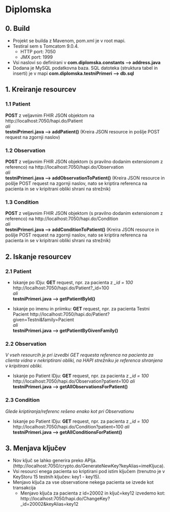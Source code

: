 # Diplomska
## 0. Build
- Projekt se builda z Mavenom, pom.xml je v root mapi.
- Testiral sem s Tomcatom 9.0.4. 
    - HTTP port: 7050
    - JMX port: 1999
- Vsi naslovi so definirani v **com.diplomska.constants --> address.java**
- Dodana je MySQL podatkovna baza. SQL datoteka (struktura tabel in inserti) je v mapi **com.diplomska.testniPrimeri --> db.sql**

## 1. Kreiranje resourcev
### 1.1 Patient
**POST** z veljavnim FHIR JSON objektom na http://localhost:7050/hapi.do/Patient \
*ali*\
**testniPrimeri.java --> addPatient()** (Kreira JSON resource in pošlje POST request na zgornji naslov)

### 1.2 Observation
**POST** z veljavnim FHIR JSON objektom (s pravilno dodanim extensionom z referenco) na http://localhost:7050/hapi.do/Observation \
*ali*\
**testniPrimeri.java --> addObservationToPatient()** (Kreira JSON resource in pošlje POST request na zgornji naslov, 
nato se kriptira referenca na pacienta in se v kripitrani obliki shrani na strežnik)

### 1.3 Condition
**POST** z veljavnim FHIR JSON objektom (s pravilno dodanim extensionom z referenco) na http://localhost:7050/hapi.do/Condition \
*ali*\
**testniPrimeri.java --> addConditionToPatient()** (Kreira JSON resource in pošlje POST request na zgornji naslov, 
nato se kriptira referenca na pacienta in se v kripitrani obliki shrani na strežnik)

## 2. Iskanje resourcev
### 2.1 Patient
- Iskanje po IDju: **GET** request, npr. za pacienta z *_id = 100* http://localhost:7050/hapi.do/Patient?_id=100 \
*ali*\
**testniPrimeri.java --> getPatientById()**

- Iskanje po imenu in priimku: **GET** request, npr. za pacienta Testni Pacient http://localhost:7050/hapi.do/Patient?given=Testni&family=Pacient \
*ali*\
**testniPrimeri.java --> getPatientByGivenFamily()**

### 2.2 Observation
*V vseh resourcih je pri izvedbi GET requesta referenca na pacienta za clienta vidna v nekriptirani obliki, na HAPI strežniku je referenca shranjena v kripitirani obliki.*
- Iskanje po Patient IDju: **GET** request, npr. za pacienta z *_id = 100* http://localhost:7050/hapi.do/Observation?patient=100
*ali*\
**testniPrimeri.java --> getAllObservationsForPatient()**

### 2.3 Condition
*Glede kriptiranja/referenc rešeno enako kot pri Observationu*
- Iskanje po Patient IDju: **GET** request, npr. za pacienta z *_id = 100* http://localhost:7050/hapi.do/Condition?patient=100
*ali*\
**testniPrimeri.java --> getAllConditionsForPatient()**

## 3. Menjava ključev
- Nov ključ se lahko generira preko APIja. (http://localhost:7050/crypto.do/GenerateNewKey?keyAlias=imeKljuca).
- Vsi resourci enega pacienta so kriptirani pod istim ključem (trenutno je v KeyStoru 15 testnih ključev: key1 - key15).
- Menjavo ključa za vse observatione nekega pacienta se izvede kot transakcija 
    - Menjavo ključa za pacienta z id=20002 in ključ=key12 izvedemo kot: http://localhost:7050/hapi.do/ChangeKey?_id=20002&keyAlias=key12